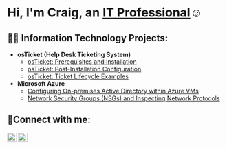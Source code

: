 <h1>Hi, I'm Craig, an <a href="https://linkedin.com/in/craig-lee-7a0b86227/">IT Professional</a>☺</h1>

<h2>👨‍💻 Information Technology Projects:</h2>

- <b>osTicket (Help Desk Ticketing System)</b>
  - [osTicket: Prerequisites and Installation](https://github.com/craigleecc/osticket-prereqs)
  - [osTicket: Post-Installation Configuration](https://github.com/craigleecc/post-install-config)
  - [osTicket: Ticket Lifecycle Examples](https://github.com/craigleecc/ticket-lifecycle)
- <b>Microsoft Azure</b>
  - [Configuring On-premises Active Directory within Azure VMs](https://github.com/joshmadakorcc/configure-ad)
  - [Network Security Groups (NSGs) and Inspecting Network Protocols](https://github.com/joshmadakorcc/azure-network-protocols)

<h2>🤳Connect with me:</h2>


[<img align="left" alt="Josh | LinkedIn" width="22px" src="https://cdn.jsdelivr.net/npm/simple-icons@v3/icons/linkedin.svg" />][linkedin]
[<img align="left" alt="Josh | Instagram" width="22px" src="https://cdn.jsdelivr.net/npm/simple-icons@v3/icons/instagram.svg" />][instagram]


[instagram]: https://www.instagram.com/mr_redlegs
[linkedin]: https://linkedin.com/in/craig-lee
